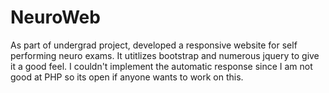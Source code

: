 # NeuroWeb
As part of undergrad project, developed a responsive website for self performing neuro exams. It utitlizes bootstrap and numerous jquery to give it a good feel. I couldn't implement the automatic response since I am not good at PHP so its open if anyone wants to work on this.
